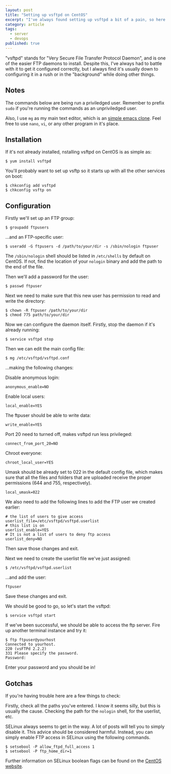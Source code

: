 ```yaml
---
layout: post
title: "Setting up vsftpd on CentOS"
excerpt: "I've always found setting up vsftpd a bit of a pain, so here are some simple instructions to follow and help with a few \"gotchas\"."
category: article
tags:
  - server
  - devops
published: true
---
```


"vsftpd" stands for "Very Secure File Transfer Protocol Daemon", and is one of the easier FTP daemons to install. Despite this, I've always had to battle with it to get it configured correctly, but I always find it's usually down to configuring it in a rush or in the "background" while doing other things.

Notes
-----

The commands below are being run a priviledged user. Remember to prefix `sudo` if you're running the commands as an unpriviledged user.

Also, I use `mg` as my main text editor, which is an [simple emacs clone](http://en.wikipedia.org/wiki/Mg_(editor)). Feel free to use `nano`, `vi`, or any other program in it's place.

Installation
------------

If it's not already installed, nstalling vsftpd on CentOS is as simple as:

    $ yum install vsftpd

You'll probably want to set up vsftp so it starts up with all the other services on boot:

    $ chkconfig add vsftpd
    $ chkconfig vsftp on

Configuration
-------------

Firstly we'll set up an FTP group:

    $ groupadd ftpusers

...and an FTP-specific user:

    $ useradd -G ftpusers -d /path/to/your/dir -s /sbin/nologin ftpuser

The `/sbin/nologin` shell should be listed in `/etc/shells` by default on CentOS. If not, find the location of your `nologin` binary and add the path to the end of the file.

Then we'll add a password for the user:

    $ passwd ftpuser

Next we need to make sure that this new user has permission to read and write the directory:

    $ chown -R ftpuser /path/to/your/dir
    $ chmod 775 path/to/your/dir

Now we can configure the daemon itself. Firstly, stop the daemon if it's already running:

    $ service vsftpd stop

Then we can edit the main config file:

    $ mg /etc/vsftpd/vsftpd.conf

...making the following changes:

Disable anonymous login:

    anonymous_enable=NO

Enable local users:

    local_enable=YES

The ftpuser should be able to write data:

    write_enable=YES

Port 20 need to turned off, makes vsftpd run less privileged:

    connect_from_port_20=NO

Chroot everyone:

    chroot_local_user=YES

Umask should be already set to 022 in the default config file, which makes sure that all the files and folders that are uploaded receive the proper permissions (644 and 755, respectively).

    local_umask=022

We also need to add the following lines to add the FTP user we created earlier:

    # the list of users to give access
    userlist_file=/etc/vsftpd/vsftpd.userlist
    # this list is on
    userlist_enable=YES
    # It is not a list of users to deny ftp access
    userlist_deny=NO

Then save those changes and exit.

Next we need to create the userlist file we've just assigned:

    $ /etc/vsftpd/vsftpd.userlist

...and add the user:

    ftpuser

Save these changes and exit.

We should be good to go, so let's start the vsftpd:

    $ service vsftpd start

If we've been successful, we should be able to access the ftp server. Fire up another terminal instance and try it:

    $ ftp ftpuser@yourhost
    Connected to yourhost.
    220 (vsFTPd 2.2.2)
    331 Please specify the password.
    Password:

Enter your password and you should be in!

Gotchas
-------

If you're having trouble here are a few things to check:

Firstly, check all the paths you've entered. I know it seems silly, but this is usually the cause. Checking the path for the `nologin` shell, for the userlist, etc.

SELinux always seems to get in the way. A lot of posts will tell you to simply disable it. This advice should be considered harmful. Instead, you can simply enable FTP access in SELinux using the following commands.

    $ setsebool -P allow_ftpd_full_access 1
    $ setsebool -P ftp_home_dir=1

Further information on SELinux boolean flags can be found on the [CentOS website](http://wiki.centos.org/TipsAndTricks/SelinuxBooleans).
